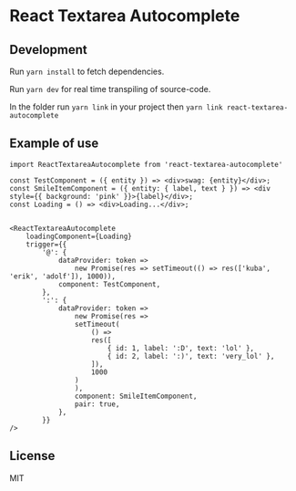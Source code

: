 # React Textarea Autocomplete

## Development

Run `yarn install` to fetch dependencies.

Run `yarn dev` for real time transpiling of source-code.

In the folder run `yarn link` in your project then `yarn link react-textarea-autocomplete`

## Example of use
    import ReactTextareaAutocomplete from 'react-textarea-autocomplete'

    const TestComponent = ({ entity }) => <div>swag: {entity}</div>;
    const SmileItemComponent = ({ entity: { label, text } }) => <div style={{ background: 'pink' }}>{label}</div>;
    const Loading = () => <div>Loading...</div>;


    <ReactTextareaAutocomplete
        loadingComponent={Loading}
        trigger={{
            '@': {
                dataProvider: token =>
                    new Promise(res => setTimeout(() => res(['kuba', 'erik', 'adolf']), 1000)),
                component: TestComponent,
            },
            ':': {
                dataProvider: token =>
                    new Promise(res =>
                    setTimeout(
                        () =>
                        res([
                            { id: 1, label: ':D', text: 'lol' },
                            { id: 2, label: ':)', text: 'very_lol' },
                        ]),
                        1000
                    )
                    ),
                    component: SmileItemComponent,
                    pair: true,
                },
            }}
    />

## License

MIT
